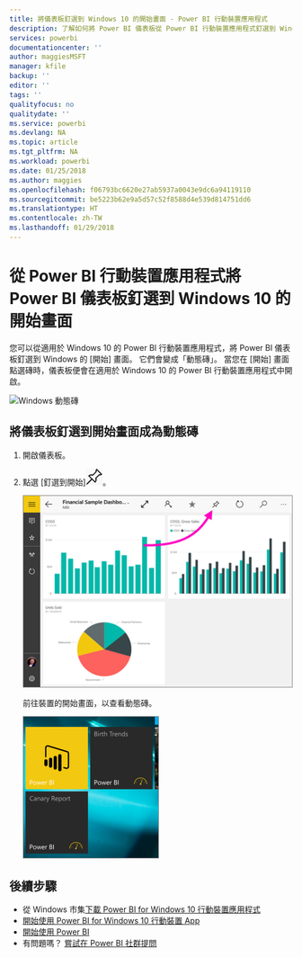 ```yaml
---
title: 將儀表板釘選到 Windows 10 的開始畫面 - Power BI 行動裝置應用程式
description: 了解如何將 Power BI 儀表板從 Power BI 行動裝置應用程式釘選到 Windows 10 的開始畫面，以便您可以一眼就看到關鍵計量。
services: powerbi
documentationcenter: ''
author: maggiesMSFT
manager: kfile
backup: ''
editor: ''
tags: ''
qualityfocus: no
qualitydate: ''
ms.service: powerbi
ms.devlang: NA
ms.topic: article
ms.tgt_pltfrm: NA
ms.workload: powerbi
ms.date: 01/25/2018
ms.author: maggies
ms.openlocfilehash: f06793bc6620e27ab5937a0043e9dc6a94119110
ms.sourcegitcommit: be5223b62e9a5d57c52f8588d4e539d814751dd6
ms.translationtype: HT
ms.contentlocale: zh-TW
ms.lasthandoff: 01/29/2018
---
```

# <a name="pin-a-dashboard-to-your-windows-10-start-screen-from-the-power-bi-mobile-app"></a>從 Power BI 行動裝置應用程式將 Power BI 儀表板釘選到 Windows 10 的開始畫面
您可以從適用於 Windows 10 的 Power BI 行動裝置應用程式，將 Power BI 儀表板釘選到 Windows 的 [開始] 畫面。 它們會變成「動態磚」。 當您在 [開始] 畫面點選磚時，儀表板便會在適用於 Windows 10 的 Power BI 行動裝置應用程式中開啟。

![Windows 動態磚](media/mobile-pin-dashboard-start-screen-windows-10-phone-app/power-bi-windows-10-pin-start-screen.png)

## <a name="pin-a-dashboard-to-your-start-screen-as-a-live-tile"></a>將儀表板釘選到開始畫面成為動態磚
1. 開啟儀表板。
2. 點選 [釘選到開始]![釘選到開始圖示](media/mobile-pin-dashboard-start-screen-windows-10-phone-app/power-bi-windows-10-pin-start-icon.png)。
   
   ![Windows 10 行動裝置應用程式頂端列](media/mobile-pin-dashboard-start-screen-windows-10-phone-app/power-bi-windows-10-pin-start.png)
   
   前往裝置的開始畫面，以查看動態磚。
   
   ![Windows 10 動態磚](media/mobile-pin-dashboard-start-screen-windows-10-phone-app/pbi_win10ph_startscrn.png)

## <a name="next-steps"></a>後續步驟
* 從 Windows 市集[下載 Power BI for Windows 10 行動裝置應用程式](http://go.microsoft.com/fwlink/?LinkID=526478)  
* [開始使用 Power BI for Windows 10 行動裝置 App](mobile-windows-10-phone-app-get-started.md)  
* [開始使用 Power BI](service-get-started.md)
* 有問題嗎？ [嘗試在 Power BI 社群提問](http://community.powerbi.com/)

